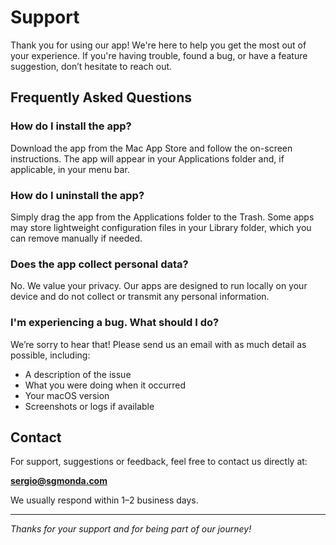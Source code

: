 # Support

Thank you for using our app! We're here to help you get the most out of your experience. If you're having trouble, found a bug, or have a feature suggestion, don’t hesitate to reach out.

## Frequently Asked Questions

### How do I install the app?
Download the app from the Mac App Store and follow the on-screen instructions. The app will appear in your Applications folder and, if applicable, in your menu bar.

### How do I uninstall the app?
Simply drag the app from the Applications folder to the Trash. Some apps may store lightweight configuration files in your Library folder, which you can remove manually if needed.

### Does the app collect personal data?
No. We value your privacy. Our apps are designed to run locally on your device and do not collect or transmit any personal information.

### I'm experiencing a bug. What should I do?
We’re sorry to hear that! Please send us an email with as much detail as possible, including:
- A description of the issue
- What you were doing when it occurred
- Your macOS version
- Screenshots or logs if available

## Contact

For support, suggestions or feedback, feel free to contact us directly at:

**sergio@sgmonda.com**

We usually respond within 1–2 business days.

---

*Thanks for your support and for being part of our journey!*
